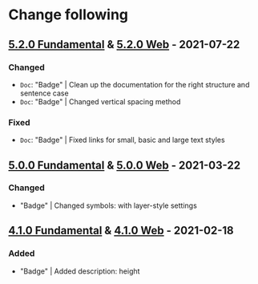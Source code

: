 # Change following

## [5.2.0 Fundamental](https://github.com/cake-hub/schwarz-sketch/tree/v5.2.0) & [5.2.0 Web](https://github.com/cake-hub/schwarz-web-sketch/tree/v5.2.0) - 2021-07-22

### Changed

* `Doc`: "Badge" | Clean up the documentation for the right structure and sentence case
* `Doc`: "Badge" | Changed vertical spacing method

### Fixed

* `Doc`: "Badge" | Fixed links for small, basic and large text styles


## [5.0.0 Fundamental](https://github.com/cake-hub/schwarz-sketch/tree/v5.0.0) & [5.0.0 Web](https://github.com/cake-hub/schwarz-web-sketch/tree/v5.0.0) - 2021-03-22

### Changed

* "Badge" | Changed symbols: with layer-style settings


## [4.1.0 Fundamental](https://github.com/cake-hub/schwarz-sketch/tree/v4.1.0) & [4.1.0 Web](https://github.com/cake-hub/schwarz-web-sketch/tree/v4.1.0) - 2021-02-18

### Added

* "Badge" | Added description: height
